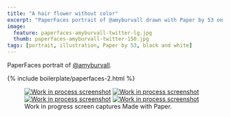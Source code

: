 ```yaml
---
title: "A hair flower without color"
excerpt: "PaperFaces portrait of @amyburvall drawn with Paper by 53 on an iPad."
image: 
  feature: paperfaces-amyburvall-twitter-lg.jpg
  thumb: paperfaces-amyburvall-twitter-150.jpg
tags: [portrait, illustration, Paper by 53, black and white]
---
```


PaperFaces portrait of [@amyburvall](http://twitter.com/amyburvall).

{% include boilerplate/paperfaces-2.html %}

<figure class="third">
	<a href="{{ site.url }}/assets/images/paperfaces-amyburvall-process-1-lg.jpg"><img src="{{ site.url }}/assets/images/paperfaces-amyburvall-process-1-600.jpg" alt="Work in process screenshot"></a>
	<a href="{{ site.url }}/assets/images/paperfaces-amyburvall-process-2-lg.jpg"><img src="{{ site.url }}/assets/images/paperfaces-amyburvall-process-2-600.jpg" alt="Work in process screenshot"></a>
	<a href="{{ site.url }}/assets/images/paperfaces-amyburvall-process-3-lg.jpg"><img src="{{ site.url }}/assets/images/paperfaces-amyburvall-process-3-600.jpg" alt="Work in process screenshot"></a>
	<a href="{{ site.url }}/assets/images/paperfaces-amyburvall-process-4-lg.jpg"><img src="{{ site.url }}/assets/images/paperfaces-amyburvall-process-4-600.jpg" alt="Work in process screenshot"></a>
	<figcaption>Work in progress screen captures Made with Paper.</figcaption>
</figure>